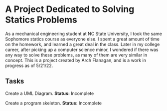 # A Project Dedicated to Solving Statics Problems
As a mechanical engineering student at NC State University, I took the same Sophomore statics
course as everyone else. I spent a great amount of time on the homework, and learned a great
deal in the class. Later in my college career, after picking up a computer science minor, I
wondered if there was any way to solve these problems, as many of them are very similar in concept.
This is a project created by Arch Flanagan, and is a work in progress as of 5/21/22.

## Tasks
Create a UML Diagram. **Status:** Incomplete

Create a program skeleton. **Status:** Incomplete
